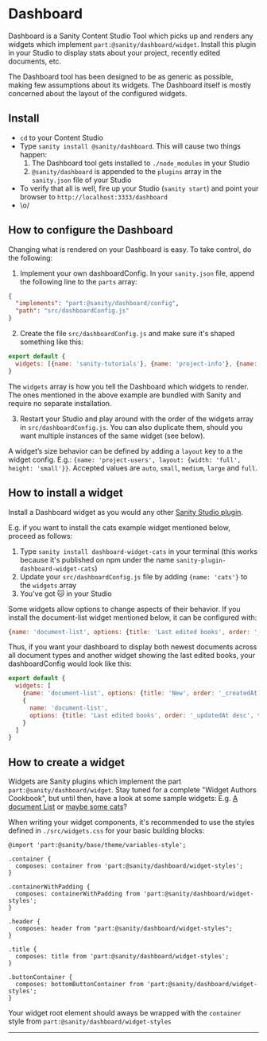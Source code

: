 # Dashboard

Dashboard is a Sanity Content Studio Tool which picks up and renders any widgets which implement `part:@sanity/dashboard/widget`. Install this plugin in your Studio to display stats about your project, recently edited documents, etc.

The Dashboard tool has been designed to be as generic as possible, making few assumptions about its widgets. The Dashboard itself is mostly concerned about the layout of the configured widgets.

## Install

- `cd` to your Content Studio
- Type `sanity install @sanity/dashboard`. This will cause two things happen:
  1. The Dashboard tool gets installed to `./node_modules` in your Studio
  2. `@sanity/dashboard` is appended to the `plugins` array in the `sanity.json` file of your Studio
- To verify that all is well, fire up your Studio (`sanity start`) and point your browser to `http://localhost:3333/dashboard`
- \o/

## How to configure the Dashboard

Changing what is rendered on your Dashboard is easy. To take control, do the following:

1. Implement your own dashboardConfig. In your `sanity.json` file, append the following line to the `parts` array:

```json
{
  "implements": "part:@sanity/dashboard/config",
  "path": "src/dashboardConfig.js"
}
```

2. Create the file `src/dashboardConfig.js` and make sure it's shaped something like this:

```js
export default {
  widgets: [{name: 'sanity-tutorials'}, {name: 'project-info'}, {name: 'project-users'}]
}
```

The `widgets` array is how you tell the Dashboard which widgets to render. The ones mentioned in the above example are bundled with Sanity and require no separate installation.

3. Restart your Studio and play around with the order of the widgets array in `src/dashboardConfig.js`. You can also duplicate them, should you want multiple instances of the same widget (see below).

A widget’s size behavior can be defined by adding a `layout` key to a the widget config. E.g.: `{name: 'project-users', layout: {width: 'full', height: 'small'}}`. Accepted values are `auto`, `small`, `medium`, `large` and `full`.

## How to install a widget

Install a Dashboard widget as you would any other [Sanity Studio plugin](https://www.sanity.io/docs/extending/plugins).

E.g. if you want to install the cats example widget mentioned below, proceed as follows:

1. Type `sanity install dashboard-widget-cats` in your terminal (this works because it's published on npm under the name `sanity-plugin-dashboard-widget-cats`)
2. Update your `src/dashboardConfig.js` file by adding `{name: 'cats'}` to the `widgets` array
3. You've got 🐱 in your Studio

Some widgets allow options to change aspects of their behavior. If you install the document-list widget mentioned below, it can be configured with:

```js
{name: 'document-list', options: {title: 'Last edited books', order: '_updatedAt desc', types: ['book']}}
```

Thus, if you want your dashboard to display both newest documents across all document types and another widget showing the last edited books, your dashboardConfig would look like this:

```js
export default {
  widgets: [
    {name: 'document-list', options: {title: 'New', order: '_createdAt desc'}},
    {
      name: 'document-list',
      options: {title: 'Last edited books', order: '_updatedAt desc', types: ['book']}
    }
  ]
}
```

## How to create a widget

Widgets are Sanity plugins which implement the part `part:@sanity/dashboard/widget`. Stay tuned for a complete "Widget Authors Cookbook", but until then, have a look at some sample widgets: E.g. [A document List](https://github.com/sanity-io/dashboard-widget-document-list/tree/master) or [maybe some cats](https://github.com/sanity-io/example-dashboard-widget-cats)?

When writing your widget components, it's recommended to use the styles defined in `./src/widgets.css` for your basic building blocks:

```
@import 'part:@sanity/base/theme/variables-style';

.container {
  composes: container from 'part:@sanity/dashboard/widget-styles';
}

.containerWithPadding {
  composes: containerWithPadding from 'part:@sanity/dashboard/widget-styles';
}

.header {
  composes: header from "part:@sanity/dashboard/widget-styles";
}

.title {
  composes: title from 'part:@sanity/dashboard/widget-styles';
}

.buttonContainer {
  composes: bottomButtonContainer from 'part:@sanity/dashboard/widget-styles';
}
```

Your widget root element should aways be wrapped with the `container` style from `part:@sanity/dashboard/widget-styles`

---
